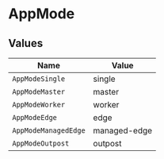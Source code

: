 # AppMode


## Values

| Name                 | Value                |
| -------------------- | -------------------- |
| `AppModeSingle`      | single               |
| `AppModeMaster`      | master               |
| `AppModeWorker`      | worker               |
| `AppModeEdge`        | edge                 |
| `AppModeManagedEdge` | managed-edge         |
| `AppModeOutpost`     | outpost              |